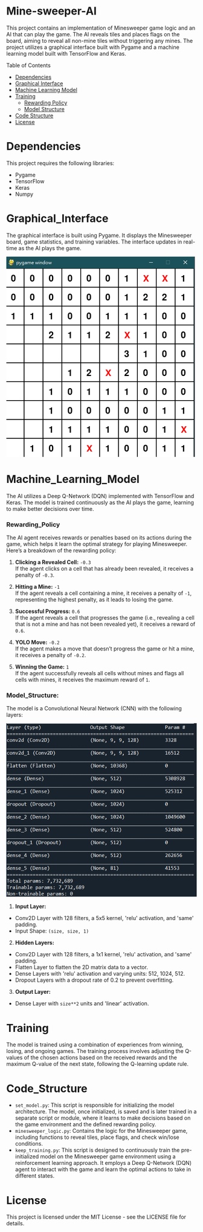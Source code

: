 # Mine-sweeper-AI
This project contains an implementation of Minesweeper game logic and an AI that can play the game. The AI reveals tiles and places flags on the board, aiming to reveal all non-mine tiles without triggering any mines. The project utilizes a graphical interface built with Pygame and a machine learning model built with TensorFlow and Keras.

Table of Contents
- [Dependencies](#Dependencies)
- [Graphical Interface](#Graphical_Interface)
- [Machine Learning Model](#Machine_Learning_Model)
- [Training](#Training)
  - [Rewarding Policy](#Rewarding_Policy)
  - [Model Structure](#Model_Structure)
- [Code Structure](#Code_Structure)
- [License](#License)

# Dependencies
This project requires the following libraries:

- Pygame
- TensorFlow
- Keras
- Numpy

# Graphical_Interface
The graphical interface is built using Pygame. It displays the Minesweeper board, game statistics, and training variables. The interface updates in real-time as the AI plays the game. 

![](https://github.com/Potassium-chromate/Mine-sweeper-AI/blob/main/picture/interface.png)

# Machine_Learning_Model
The AI utilizes a Deep Q-Network (DQN) implemented with TensorFlow and Keras. The model is trained continuously as the AI plays the game, learning to make better decisions over time.

### Rewarding_Policy
The AI agent receives rewards or penalties based on its actions during the game, which helps it learn the optimal strategy for playing Minesweeper. Here’s a breakdown of the rewarding policy:

1. **Clicking a Revealed Cell:** `-0.3`  
If the agent clicks on a cell that has already been revealed, it receives a penalty of `-0.3`.

3. **Hitting a Mine:** `-1`    
If the agent reveals a cell containing a mine, it receives a penalty of `-1`, representing the highest penalty, as it leads to losing the game.

4. **Successful Progress:** `0.6`   
If the agent reveals a cell that progresses the game (i.e., revealing a cell that is not a mine and has not been revealed yet), it receives a reward of `0.6`.

5. **YOLO Move:** `-0.2`   
If the agent makes a move that doesn’t progress the game or hit a mine, it receives a penalty of `-0.2`.

6. **Winning the Game:** `1`   
If the agent successfully reveals all cells without mines and flags all cells with mines, it receives the maximum reward of `1`.

### Model_Structure:
The model is a Convolutional Neural Network (CNN) with the following layers:

![](https://github.com/Potassium-chromate/Mine-sweeper-AI/blob/main/picture/structure%20for%20size%209.png)

1. **Input Layer:**
  - Conv2D Layer with 128 filters, a 5x5 kernel, 'relu' activation, and 'same' padding.
  - Input Shape: `(size, size, 1)`
2. **Hidden Layers:**
  - Conv2D Layer with 128 filters, a 1x1 kernel, 'relu' activation, and 'same' padding.
  - Flatten Layer to flatten the 2D matrix data to a vector.
  - Dense Layers with 'relu' activation and varying units: 512, 1024, 512.
  - Dropout Layers with a dropout rate of 0.2 to prevent overfitting.
3. **Output Layer:**
  - Dense Layer with `size**2` units and 'linear' activation.

# Training
The model is trained using a combination of experiences from winning, losing, and ongoing games. The training process involves adjusting the Q-values of the chosen actions based on the received rewards and the maximum Q-value of the next state, following the Q-learning update rule.

# Code_Structure
- `set_model.py`: This script is responsible for initializing the model architecture. The model, once initialized, is saved and is later trained in a separate script or module, where it learns to make decisions based on the game environment and the defined rewarding policy.
- `minesweeper_logic.py`: Contains the logic for the Minesweeper game, including functions to reveal tiles,       place flags, and check win/lose conditions.
- `keep_training.py`: This script is designed to continuously train the pre-initialized model on the Minesweeper game environment using a reinforcement learning approach. It employs a Deep Q-Network (DQN) agent to interact with the game and learn the optimal actions to take in different states.

# License
This project is licensed under the MIT License - see the LICENSE file for details.
